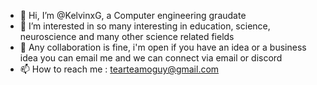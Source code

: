 - 👋 Hi, I’m @KelvinxG, a Computer engineering graudate
- 👀 I’m interested in so many interesting in education, science, neuroscience and many other science related fields
- 💞️ Any collaboration is fine, i'm open if you have an idea or a business idea you can email me and we can connect via email or discord
- 📫 How to reach me : tearteamoguy@gmail.com

<!---
KelvinxG/KelvinxG is a ✨ special ✨ repository because its `README.md` (this file) appears on your GitHub profile.
You can click the Preview link to take a look at your changes.
--->
